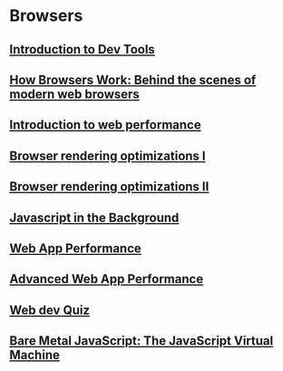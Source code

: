 # Browsers

## [Introduction to Dev Tools](/Introduction%20to%20Dev%20Tools/index.md)

## [How Browsers Work: Behind the scenes of modern web browsers](/How%20Browsers%20Work%20Behind%20the%20scenes%20of%20modern%20web%20browsers/browser.md)

## [Introduction to web performance](/intro%20to%20web%20performance/README.md)

## [Browser rendering optimizations I](/Browser%20rendering%20optimization/Browser%20rendeing%20optimization.png)
## [Browser rendering optimizations II](/Browser%20rendering%20optimization/Untitled-2024-01-24-0755.png)

## [Javascript in the Background](/javascript-background/main.md)

## [Web App Performance](/Web-App-Performance/README.md)

## [Advanced Web App Performance](/Advanced-web-performance/main.md)

## [Web dev Quiz](/web-dev-quiz/README.md)

## [Bare Metal JavaScript: The JavaScript Virtual Machine](/bare-metal-Javascript-Js-VM/main.md)
